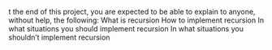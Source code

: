 t the end of this project, you are expected to be able to explain to anyone, without help, the following:
What is recursion
How to implement recursion
In what situations you should implement recursion
In what situations you shouldn’t implement recursion


